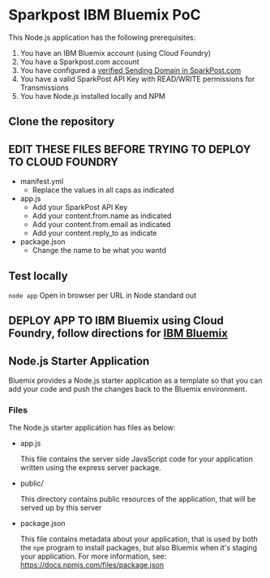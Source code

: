 # Sparkpost IBM Bluemix PoC

This Node.js application has the following prerequisites:

1. You have an IBM Bluemix account (using Cloud Foundry)
2. You have a Sparkpost.com account
3. You have configured a [verified Sending Domain in SparkPost.com](https://support.sparkpost.com/customer/portal/articles/1933318-creating-sending-domains)
4. You have a valid SparkPost API Key with READ/WRITE permissions for Transmissions
5. You have Node.js installed locally and NPM

## Clone the repository

## EDIT THESE FILES BEFORE TRYING TO DEPLOY TO CLOUD FOUNDRY

* manifest.yml
	- Replace the values in all caps as indicated
* app.js
	- Add your SparkPost API Key
	- Add your content.from.name as indicated
	- Add your content.from.email as indicated
	- Add your content.reply_to as indicate
* package.json
	- Change the name to be what you wantd

## Test locally
```node app```
Open in browser per URL in Node standard out

## DEPLOY APP TO IBM Bluemix using Cloud Foundry, follow directions for [IBM Bluemix](https://www.ng.bluemix.net/docs)

## Node.js Starter Application

Bluemix provides a Node.js starter application as a template so that you can
add your code and push the changes back to the Bluemix environment.

### Files

The Node.js starter application has files as below:

* app.js

	This file contains the server side JavaScript code for your application
	written using the express server package.

* public/

	This directory contains public resources of the application, that will be
	served up by this server

* package.json

	This file contains metadata about your application, that is used by both
	the `npm` program to install packages, but also Bluemix when it's
	staging your application.  For more information, see:
	<https://docs.npmjs.com/files/package.json>
